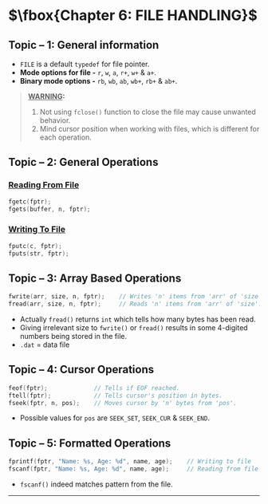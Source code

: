 # $\fbox{Chapter 6: FILE HANDLING}$





## **Topic – 1: General information**

- `FILE` is a default `typedef` for file pointer.
- **Mode options for file -** `r`, `w`, `a`, `r+`, `w+` & `a+`.
- **Binary mode options -** `rb`, `wb`, `ab`, `wb+`, `rb+` & `ab+`.

>**<u>WARNING</u>:**
>1. Not using `fclose()` function to close the file may cause unwanted behavior.
>2. Mind cursor position when working with files, which is different for each operation.



## **Topic – 2: General Operations**

### <u>Reading From File</u>

```c
fgetc(fptr);
fgets(buffer, n, fptr);
```


### <u>Writing To File</u>

```c
fputc(c, fptr);
fputs(str, fptr);
```



## **Topic – 3: Array Based Operations**

```c
fwrite(arr, size, n, fptr);    // Writes 'n' items from 'arr' of 'size'.
fread(arr, size, n, fptr);     // Reads 'n' items from 'arr' of 'size'.
```

- Actually `fread()` returns `int` which tells how many bytes has been read.
- Giving irrelevant size to `fwrite()` or `fread()` results in some 4-digited numbers being stored in the file.
- `.dat` = data file



## **Topic – 4: Cursor Operations**

```c
feof(fptr);             // Tells if EOF reached.
ftell(fptr);            // Tells cursor's position in bytes.
fseek(fptr, n, pos);    // Moves cursor by 'n' bytes from 'pos'.
```

- Possible values for `pos` are `SEEK_SET`, `SEEK_CUR` & `SEEK_END`.



## **Topic – 5: Formatted Operations**

```c
fprintf(fptr, "Name: %s, Age: %d", name, age);    // Writing to file
fscanf(fptr, "Name: %s, Age: %d", name, age);     // Reading from file
```

- `fscanf()` indeed matches pattern from the file.

---
